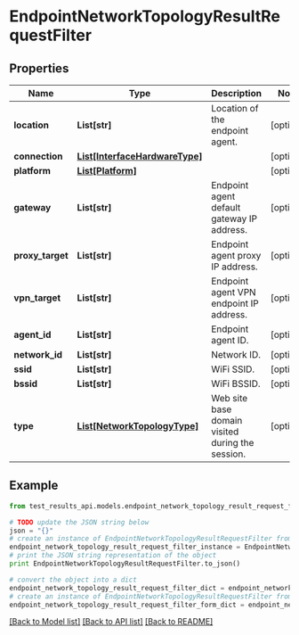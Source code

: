 # EndpointNetworkTopologyResultRequestFilter


## Properties
Name | Type | Description | Notes
------------ | ------------- | ------------- | -------------
**location** | **List[str]** | Location of the endpoint agent. | [optional] 
**connection** | [**List[InterfaceHardwareType]**](InterfaceHardwareType.md) |  | [optional] 
**platform** | [**List[Platform]**](Platform.md) |  | [optional] 
**gateway** | **List[str]** | Endpoint agent default gateway IP address. | [optional] 
**proxy_target** | **List[str]** | Endpoint agent proxy IP address. | [optional] 
**vpn_target** | **List[str]** | Endpoint agent VPN endpoint IP address. | [optional] 
**agent_id** | **List[str]** | Endpoint agent ID. | [optional] 
**network_id** | **List[str]** | Network ID. | [optional] 
**ssid** | **List[str]** | WiFi SSID. | [optional] 
**bssid** | **List[str]** | WiFi BSSID. | [optional] 
**type** | [**List[NetworkTopologyType]**](NetworkTopologyType.md) | Web site base domain visited during the session. | [optional] 

## Example

```python
from test_results_api.models.endpoint_network_topology_result_request_filter import EndpointNetworkTopologyResultRequestFilter

# TODO update the JSON string below
json = "{}"
# create an instance of EndpointNetworkTopologyResultRequestFilter from a JSON string
endpoint_network_topology_result_request_filter_instance = EndpointNetworkTopologyResultRequestFilter.from_json(json)
# print the JSON string representation of the object
print EndpointNetworkTopologyResultRequestFilter.to_json()

# convert the object into a dict
endpoint_network_topology_result_request_filter_dict = endpoint_network_topology_result_request_filter_instance.to_dict()
# create an instance of EndpointNetworkTopologyResultRequestFilter from a dict
endpoint_network_topology_result_request_filter_form_dict = endpoint_network_topology_result_request_filter.from_dict(endpoint_network_topology_result_request_filter_dict)
```
[[Back to Model list]](../README.md#documentation-for-models) [[Back to API list]](../README.md#documentation-for-api-endpoints) [[Back to README]](../README.md)


